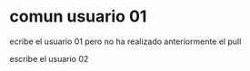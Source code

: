 # comun usuario 01

ecribe el usuario 01 pero no ha realizado anteriormente el pull

escribe el usuario 02
